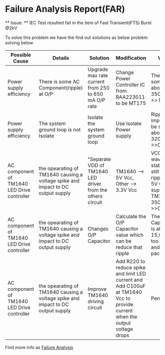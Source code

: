 # Failure Analysis Report(FAR)

** Issue: ** IEC Test resulted fail in the item of Fast Transient(FTS) Burst @2kV

To solve this problem we have the find out solutions as below problem solving below

Possible Cause | Details | Solution | Modification | Validation
-- | -- | -- |-- | --
Power supply efficiency | There is some AC Component(ripple) at O/P | Upgrade max rate current from 250 to 650 mA O/P rate | Change Power Controller IC from RAA223011 to be MT175 | There still be some ripple about 350mV@120Hz >> NG
Power supply efficiency | The system ground loop is not Isolate | Isolate the system ground loop | Use Isolate Power supply | Ripple was improved, still be some ripple about 320mV@36Hz, >>OK
AC component of TM1640 LED Drive controller | the opearating of TM1640 causing a voltage spike and impact to DC output supply | "Separate VDD of TM1640 LED driver from the others circuit | TM1640 --> 5V Vcc, Other --> 3.3V Vcc | VCC 3.3V waveform is stable and there still be some ripple at VCC 5V which is supplied to TM1640 about 350mV@120Hz >>OK
AC component of TM1640 LED Drive controller| the opearating of TM1640 causing a voltage spike and impact to DC output supply | Changes O/P Capacitor | Calculate the O/P Capacitor value which can be reduce that ripple | The calculated Capacitor value is about 15,000uF, it's too high cost and huge package >> NG
AC component of TM1640 LED Drive controller| the opearating of TM1640 causing a voltage spike and impact to DC output supply | Improve TM1640 driving circuit |  Add R220 to reduce spike and limit LED current and Add C100uF at TM1640 Vcc to provide current when the output voltage drops | Pending

Find more info as [Failure Analysis]

[Failure Analysis]:https://docs.google.com/spreadsheets/d/1j6A67tcR5tFxOFAbNM7gbgGV5nbukRrkgzcsJO8MNyo/edit#gid=655437679&range=H1:J1